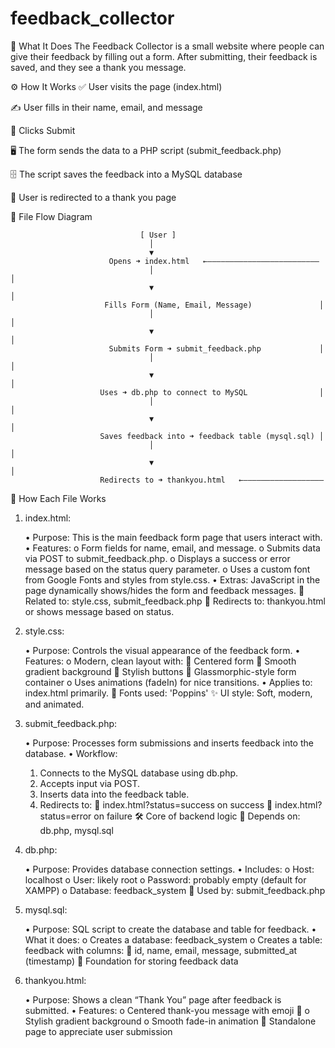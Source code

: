 # feedback_collector
💬 What It Does
The Feedback Collector is a small website where people can give their feedback by filling out a form. After submitting, their feedback is saved, and they see a thank you message.

⚙️ How It Works
✅ User visits the page (index.html)

✍️ User fills in their name, email, and message

📩 Clicks Submit

🖥️ The form sends the data to a PHP script (submit_feedback.php)

🗄️ The script saves the feedback into a MySQL database

🎉 User is redirected to a thank you page


🔁 File Flow Diagram

                                 [ User ]
                                   │
                                   ▼
                          Opens ➜ index.html   ←–––––––––––––––––––––––––
                                   │                                      │
                                   ▼                                      │
                         Fills Form (Name, Email, Message)               │
                                   │                                      │
                                   ▼                                      │
                          Submits Form ➜ submit_feedback.php             │
                                   │                                      │
                                   ▼                                      │
                        Uses ➜ db.php to connect to MySQL                │
                                   │                                      │
                                   ▼                                      │
                        Saves feedback into ➜ feedback table (mysql.sql) │
                                   │                                      │
                                   ▼                                      │
                        Redirects to ➜ thankyou.html   ←––––––––––––––––––


📁 How Each File Works


1. index.html:
   
      •	Purpose: This is the main feedback form page that users interact with.
      •	Features:
      o	Form fields for name, email, and message.
      o	Submits data via POST to submit_feedback.php.
      o	Displays a success or error message based on the status query parameter.
      o	Uses a custom font from Google Fonts and styles from style.css.
      •	Extras: JavaScript in the page dynamically shows/hides the form and feedback messages.
      📄 Related to: style.css, submit_feedback.php
      🔗 Redirects to: thankyou.html or shows message based on status.

 3. style.css:
    
      •	Purpose: Controls the visual appearance of the feedback form.
      •	Features:
      o	Modern, clean layout with:
      	Centered form
      	Smooth gradient background
      	Stylish buttons
      	Glassmorphic-style form container
      o	Uses animations (fadeIn) for nice transitions.
      •	Applies to: index.html primarily.
      🎨 Fonts used: 'Poppins'
      ✨ UI style: Soft, modern, and animated.

4. submit_feedback.php:
   
      •	Purpose: Processes form submissions and inserts feedback into the database.
      •	Workflow:
      1.	Connects to the MySQL database using db.php.
      2.	Accepts input via POST.
      3.	Inserts data into the feedback table.
      4.	Redirects to:
      	index.html?status=success on success
      	index.html?status=error on failure
      🛠️ Core of backend logic
      🧩 Depends on: db.php, mysql.sql

5. db.php:
         
      •	Purpose: Provides database connection settings.
      •	Includes:
      o	Host: localhost
      o	User: likely root
      o	Password: probably empty (default for XAMPP)
      o	Database: feedback_system
      🔐 Used by: submit_feedback.php

7. mysql.sql:
         
      •	Purpose: SQL script to create the database and table for feedback.
      •	What it does:
      o	Creates a database: feedback_system
      o	Creates a table: feedback with columns:
      	id, name, email, message, submitted_at (timestamp)
      🧱 Foundation for storing feedback data

 9. thankyou.html:
           
      •	Purpose: Shows a clean “Thank You” page after feedback is submitted.
      •	Features:
      o	Centered thank-you message with emoji 🎉
      o	Stylish gradient background
      o	Smooth fade-in animation
      🎉 Standalone page to appreciate user submission

